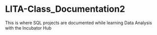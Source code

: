 # LITA-Class_Documentation2
This is where SQL projects are documented  while learning Data Analysis with the Incubator Hub
